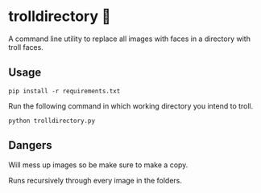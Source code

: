 # trolldirectory :clown_face:
A command line utility to replace all images with faces in a directory with troll faces.

## Usage
```pip install -r requirements.txt```

Run the following command in which working directory you intend to troll.

```python trolldirectory.py```

## Dangers
Will mess up images so be make sure to make a copy.

Runs recursively through every image in the folders.
